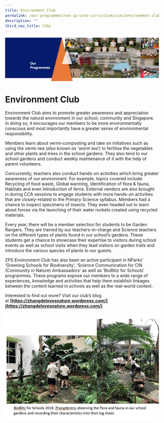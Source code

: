 ```yaml
---
title: Environment Club
permalink: /our-programmes/non-ip-core-curriculum/ccas/environment-club/
description: ""
third_nav_title: CCAs
---
```


![](/images/OurProgrammes1.png)

Environment Club
================

Environment Club aims to promote greater awareness and appreciation towards the natural environment in our school, community and Singapore. In doing so, it encourages our members to be more environmentally conscious and most importantly have a greater sense of environmental responsibility.

Members learn about vermi-composting and take on initiatives such as using the vermi-tea (_also known as ‘worm tea’_) to fertilise the vegetables and other plants and trees in the school gardens. They also tend to our school gardens and conduct weekly maintenance of it with the help of parent volunteers.

Concurrently, teachers also conduct hands-on activities which bring greater awareness of our environment. For example, topics covered include: Recycling of food waste, Global warming, Identification of flora & fauna, Habitats and even Introduction of ferns. External vendors are also brought in during CCA sessions to engage students with more hands-on activities that are closely-related to the Primary Science syllabus. Members had a chance to inspect specimens of insects. They even headed out to learn about forces via the launching of their water rockets created using recycled materials.

Every year, there will be a member selection for students to be Garden Rangers. They are trained by our teachers-in-charge and Science teachers on the different types of plants found in our school’s gardens. These students get a chance to showcase their expertise to visitors during school events as well as school visits when they lead visitors on garden trails and introduce the various species of plants to our guests. 

ZPS Environment Club has also been an active participant in NParks’ ‘Greening Schools for Biodiversity’, ‘Science Communication for CIN (Community in Nature) Ambassadors’ as well as ‘BioBlitz for Schools’ programmes. These programs expose our members to a wide range of experiences, knowledge and activities that help them establish linkages between the content learned in schools as well as the real-world context.

Interested to find out more? Visit our club’s blog at <b>[https://zhangdelovesnature.wordpress.com/](https://zhangdelovesnature.wordpress.com/)</b>


![](/images/Environment%20Club.gif)